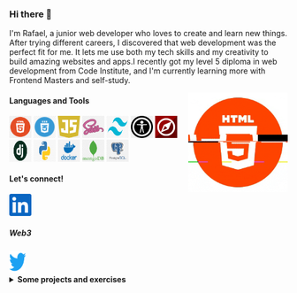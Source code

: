 ### Hi there 👋

I'm Rafael, a junior web developer who loves to create and learn new things. After trying different careers, 
I discovered that web development was the perfect fit for me. It lets me use both my tech skills and my 
creativity to build amazing websites and apps.I recently got my level 5 diploma in web development from 
Code Institute, and I'm currently learning more with Frontend Masters and self-study.


  <img align="right" alt="GIF" src="img/final.gif" width="180" height="180" />

#### Languages and Tools

<code><img height="40" width="40" src="img/html5.png" alt="html png"></code>
<code><img height="40" width="40" src="img/css.png" alt="css png"></code>
<code><img height="40" width="40" src="img/js.png" alt="js png"></code>
<code><img height="40" width="40" src="img/sass.png" alt="sass png"></code>
<code><img height="40" width="40" src="img/tailwing.png" alt=" tailwind png"></code>
<code><img height="40" width="40" src="img/acessab.png" alt="accessibility png"></code>
<code><img height="40" width="40" src="img/schema.png" alt="schema png"></code>
<code><img height="40" width="40" src="img/dj.jpg" alt="django png"></code>
<code><img height="40" width="40" src="img/py.png" alt="python png"></code>
<code><img height="40" width="40" src="img/docker.png" alt="docker png"></code>
<code><img height="40" width="40" src="img/mongodb.png" alt="mongodb png"></code>
<code><img height="40" width="40" src="img/postgresql.png" alt="postegesql png"></code>

#### Let's connect!

<a href="https://www.linkedin.com/in/rafaelmarianocorrea/">
    <img height="40" src="img/linkedin.svg" alt="my linkedin">
</a>    

##### Web3
 
<a href="https://twitter.com/jpgmariano">
    <img height="40" width="30" src="img/twitter.svg" alt="my twitter">
</a>

<details>
  <summary ><b>Some projects and exercises</b></summary>
  <br/>
<a href="https://www.linkedin.com/in/rafaelmarianocorrea/">
    <img height="390" width="390" src="img/tailwindproject.png" alt="my linkedin">
</a>

<a href="https://www.linkedin.com/in/rafaelmarianocorrea/">
    <img height="390" width="390" src="img/bullionapi.png" alt="my linkedin">
</a>

<a href="https://www.linkedin.com/in/rafaelmarianocorrea/">
    <img height="390" width="390" src="img/understore.png" alt="my linkedin">
</a>

<a href="https://www.linkedin.com/in/rafaelmarianocorrea/">
    <img height="390" width="390" src="img/memory.png" alt="my linkedin">
</a>

<a href="https://www.linkedin.com/in/rafaelmarianocorrea/">
    <img height="390" width="390" src="img/gamebargains.png" alt="my linkedin">
</a>

</details>